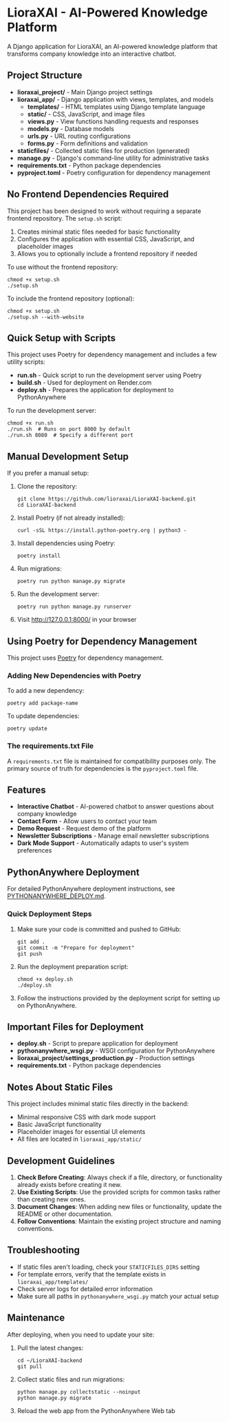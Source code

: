 # LioraXAI - AI-Powered Knowledge Platform

A Django application for LioraXAI, an AI-powered knowledge platform that transforms company knowledge into an interactive chatbot.

## Project Structure

- **lioraxai_project/** - Main Django project settings
- **lioraxai_app/** - Django application with views, templates, and models
  - **templates/** - HTML templates using Django template language
  - **static/** - CSS, JavaScript, and image files
  - **views.py** - View functions handling requests and responses
  - **models.py** - Database models
  - **urls.py** - URL routing configurations
  - **forms.py** - Form definitions and validation
- **staticfiles/** - Collected static files for production (generated)
- **manage.py** - Django's command-line utility for administrative tasks
- **requirements.txt** - Python package dependencies
- **pyproject.toml** - Poetry configuration for dependency management

## No Frontend Dependencies Required

This project has been designed to work without requiring a separate frontend repository. The `setup.sh` script:

1. Creates minimal static files needed for basic functionality
2. Configures the application with essential CSS, JavaScript, and placeholder images
3. Allows you to optionally include a frontend repository if needed

To use without the frontend repository:
```
chmod +x setup.sh
./setup.sh
```

To include the frontend repository (optional):
```
chmod +x setup.sh
./setup.sh --with-website
```

## Quick Setup with Scripts

This project uses Poetry for dependency management and includes a few utility scripts:

- **run.sh** - Quick script to run the development server using Poetry
- **build.sh** - Used for deployment on Render.com
- **deploy.sh** - Prepares the application for deployment to PythonAnywhere

To run the development server:
```
chmod +x run.sh
./run.sh  # Runs on port 8000 by default
./run.sh 8080  # Specify a different port
```

## Manual Development Setup

If you prefer a manual setup:

1. Clone the repository:
   ```
   git clone https://github.com/lioraxai/LioraXAI-backend.git
   cd LioraXAI-backend
   ```

2. Install Poetry (if not already installed):
   ```
   curl -sSL https://install.python-poetry.org | python3 -
   ```

3. Install dependencies using Poetry:
   ```
   poetry install
   ```

4. Run migrations:
   ```
   poetry run python manage.py migrate
   ```

5. Run the development server:
   ```
   poetry run python manage.py runserver
   ```

6. Visit http://127.0.0.1:8000/ in your browser

## Using Poetry for Dependency Management

This project uses [Poetry](https://python-poetry.org/) for dependency management.

### Adding New Dependencies with Poetry

To add a new dependency:
```
poetry add package-name
```

To update dependencies:
```
poetry update
```

### The requirements.txt File

A `requirements.txt` file is maintained for compatibility purposes only. The primary source of truth for dependencies is the `pyproject.toml` file.

## Features

- **Interactive Chatbot** - AI-powered chatbot to answer questions about company knowledge
- **Contact Form** - Allow users to contact your team
- **Demo Request** - Request demo of the platform
- **Newsletter Subscriptions** - Manage email newsletter subscriptions
- **Dark Mode Support** - Automatically adapts to user's system preferences

## PythonAnywhere Deployment

For detailed PythonAnywhere deployment instructions, see [PYTHONANYWHERE_DEPLOY.md](PYTHONANYWHERE_DEPLOY.md).

### Quick Deployment Steps

1. Make sure your code is committed and pushed to GitHub:
   ```
   git add .
   git commit -m "Prepare for deployment"
   git push
   ```

2. Run the deployment preparation script:
   ```
   chmod +x deploy.sh
   ./deploy.sh
   ```

3. Follow the instructions provided by the deployment script for setting up on PythonAnywhere.

## Important Files for Deployment

- **deploy.sh** - Script to prepare application for deployment
- **pythonanywhere_wsgi.py** - WSGI configuration for PythonAnywhere
- **lioraxai_project/settings_production.py** - Production settings
- **requirements.txt** - Python package dependencies

## Notes About Static Files

This project includes minimal static files directly in the backend:

- Minimal responsive CSS with dark mode support
- Basic JavaScript functionality
- Placeholder images for essential UI elements
- All files are located in `lioraxai_app/static/`

## Development Guidelines

1. **Check Before Creating**: Always check if a file, directory, or functionality already exists before creating it new.
2. **Use Existing Scripts**: Use the provided scripts for common tasks rather than creating new ones.
3. **Document Changes**: When adding new files or functionality, update the README or other documentation.
4. **Follow Conventions**: Maintain the existing project structure and naming conventions.

## Troubleshooting

- If static files aren't loading, check your `STATICFILES_DIRS` setting
- For template errors, verify that the template exists in `lioraxai_app/templates/`
- Check server logs for detailed error information
- Make sure all paths in `pythonanywhere_wsgi.py` match your actual setup

## Maintenance

After deploying, when you need to update your site:

1. Pull the latest changes:
   ```
   cd ~/LioraXAI-backend
   git pull
   ```

2. Collect static files and run migrations:
   ```
   python manage.py collectstatic --noinput
   python manage.py migrate
   ```

3. Reload the web app from the PythonAnywhere Web tab 